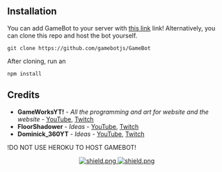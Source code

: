 
## Installation

You can add GameBot to your server with [this link](https://discord.com/oauth2/authorize?client_id=785573425253974066&permissions=4294967287&scope=bot) link! Alternatively, you can clone this repo and host the bot yourself.
```
git clone https://github.com/gamebotjs/GameBot
```
After cloning, run an
```
npm install
```

## Credits

* **GameWorksYT!** - *All the programming and art for website and the website* - [YouTube](https://www.youtube.com/channel/UCL2f-K1nOq0lKG0nu3OJ6Dw), [Twitch](https://www.twitch.tv/gameworksoftheyt)
* **FloorShadower** - *Ideas* - [YouTube](https://www.youtube.com/channel/UCSIL1wTRl7JBNQ0U-GHsFXw), [Twitch](https://www.twitch.tv/floorshadower)
* **Dominick_360YT** - *Ideas* - [YouTube](https://www.youtube.com/channel/UCUeYpeSqUDeZil5zNxDns-A), [Twitch](https://www.twitch.tv/ttvdominick_360)

!DO NOT USE HEROKU TO HOST GAMEBOT!

<div align=center>

  <a href="https://discord.gg/FfKG8bJH">
    <img src="https://discordapp.com/api/guilds/709992782252474429/widget.png?style=shield" alt="shield.png">
  </a>

  <a href="https://github.com/discordjs">
    <img src="https://img.shields.io/badge/discord.js-v12.3.1-blue.svg?logo=npm" alt="shield.png">
  </a>

</div>
